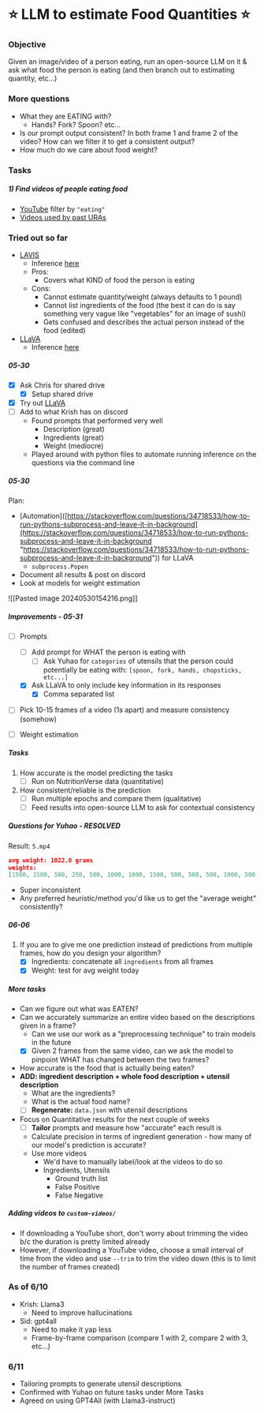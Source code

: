 # ⭐ LLM to estimate Food Quantities ⭐

### Objective
Given an image/video of a person eating, run an open-source LLM on it & ask what food the person is eating (and then branch out to estimating quantity, etc...)

### More questions
- What they are EATING with?
	- Hands? Fork? Spoon? etc...
- Is our prompt output consistent? In both frame 1 and frame 2 of the video? How can we filter it to get a consistent output?
- How much do we care about food weight?

### Tasks
##### 1) Find videos of people eating food
-  [YouTube](https://research.google.com/youtube8m/explore.html) filter by `"eating"`
- [Videos used by past URAs](https://uofwaterloo-my.sharepoint.com/:f:/g/personal/ctnchan_uwaterloo_ca/EtZpFS_b5vZOkPFXZmPWdYkBESOXwahdUvaFr0QIuZOglQ)

### Tried out so far
- [LAVIS](obsidian://open?vault=Obsidian%20Vault&file=2B%2FURA%2FLAVIS)
	- Inference [here](obsidian://open?vault=Obsidian%20Vault&file=2B%2FURA%2FLAVIS)
	- Pros: 
		- Covers what KIND of food the person is eating
	- Cons:
		- Cannot estimate quantity/weight (always defaults to 1 pound) 
		- Cannot list ingredients of the food (the best it can do is say something very vague like "vegetables" for an image of sushi) 
		- Gets confused and describes the actual person instead of the food (edited)
- [LLaVA](https://github.com/haotian-liu/LLaVA)
	- Inference [here](obsidian://open?vault=Obsidian%20Vault&file=2B%2FURA%2FLLaVA)
##### 05-30
- [x] Ask Chris for shared drive
	- [x] Setup shared drive
- [x] Try out [LLaVA](https://github.com/haotian-liu/LLaVA/blob/main/predict.py)
- [ ] Add to what Krish has on discord
	- Found prompts that performed very well
		- Description (great)
		- Ingredients (great)
		- Weight (mediocre)
	- Played around with python files to automate running inference on the questions via the command line

##### 05-30
Plan:
- [Automation]([https://stackoverflow.com/questions/34718533/how-to-run-pythons-subprocess-and-leave-it-in-background](https://stackoverflow.com/questions/34718533/how-to-run-pythons-subprocess-and-leave-it-in-background "https://stackoverflow.com/questions/34718533/how-to-run-pythons-subprocess-and-leave-it-in-background")) for LLaVA
	- `subprocess.Popen`
- Document all results & post on discord
- Look at models for weight estimation


![[Pasted image 20240530154216.png]]


##### Improvements - 05-31
- [ ] Prompts
	- [ ] Add prompt for WHAT the person is eating with
		- [ ] Ask Yuhao for `categories` of utensils that the person could potentially be eating with: `[spoon, fork, hands, chopsticks, etc...]`
	- [x] Ask LLaVA to only include key information in its responses
		- [x] Comma separated list
- [ ] Pick 10-15 frames of a video (1s apart) and measure consistency (somehow)
- [ ] Weight estimation


##### Tasks
1. How accurate is the model predicting the tasks
	- [ ] Run on NutritionVerse data (quantitative)
2. How consistent/reliable is the prediction
	- [ ] Run multiple epochs and compare them (qualitative)
	- [ ] Feed results into open-source LLM to ask for contextual consistency

##### Questions for Yuhao - RESOLVED
Result: `5.mp4`
```json
avg weight: 1022.0 grams
weights: 
[1500, 1500, 500, 250, 500, 1000, 1000, 1500, 500, 500, 500, 1000, 500, 500, 300, 1500, 1500, 1500, 1500, 1500, 1500, 1500, 500, 1500, 1500]
```
- Super inconsistent
- Any preferred heuristic/method you'd like us to get the "average weight" consistently?

##### 06-06
1. If you are to give me one prediction instead of predictions from multiple frames, how do you design your algorithm?
	- [x] Ingredients: concatenate all `ingredients` from all frames
	- [x] Weight: test for avg weight today

##### More tasks
- Can we figure out what was EATEN?
- Can we accurately summarize an entire video based on the descriptions given in a frame?
	- Can we use our work as a "preprocessing technique" to train models in the future
	- [x] Given 2 frames from the same video, can we ask the model to pinpoint WHAT has changed between the two frames?
- How accurate is the food that is actually being eaten?
- **ADD: ingredient description + whole food description + utensil description**
	- What are the ingredients?
	- What is the actual food name?
	- [ ] **Regenerate:** `data.json` with utensil descriptions
- Focus on Quantitative results for the next couple of weeks
	- [ ] **Tailor** prompts and measure how "accurate" each result is
	- Calculate precision in terms of ingredient generation - how many of our model's prediction is accurate?
	- Use more videos
		- We'd have to manually label/look at the videos to do so
		- Ingredients, Utensils
			- Ground truth list
			- False Positive
			- False Negative

##### Adding videos to ``custom-videos/``
- If downloading a YouTube short, don't worry about trimming the video b/c the duration is pretty limited already
- However, if downloading a YouTube video, choose a small interval of time from the video and use ``--trim`` to trim the video down (this is to limit the number of frames created)

### As of 6/10
- Krish: Llama3
	- Need to improve hallucinations
- Sid: gpt4all
	- Need to make it yap less
	- Frame-by-frame comparison (compare 1 with 2, compare 2 with 3, etc...)

### 6/11
- Tailoring prompts to generate utensil descriptions
- Confirmed with Yuhao on future tasks under More Tasks
- Agreed on using GPT4All (with Llama3-instruct)